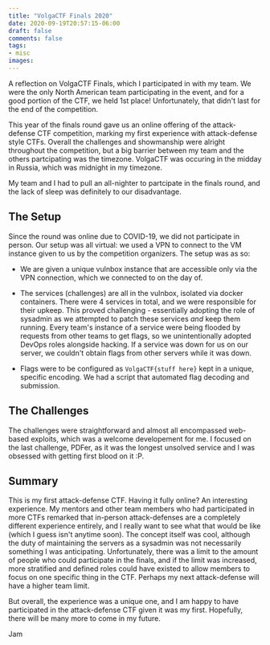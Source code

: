 ```yaml
---
title: "VolgaCTF Finals 2020"
date: 2020-09-19T20:57:15-06:00
draft: false
comments: false
tags: 
- misc
images:
---
```


A reflection on VolgaCTF Finals, which I participated in with my team. We were the only North American team participating in the event, and for a good portion of the CTF, we held 1st place! Unfortunately, that didn't last for the end of the competition. 
<!--more-->

This year of the finals round gave us an online offering of the attack-defense CTF competition, marking my first experience with attack-defense style CTFs. Overall the challenges and showmanship were alright throughout the competition, but a big barrier between my team and the others partcipating was the timezone. VolgaCTF was occuring in the midday in Russia, which was midnight in my timezone. 

My team and I had to pull an all-nighter to partcipate in the finals round, and the lack of sleep was definitely to our disadvantage. 

## The Setup
Since the round was online due to COVID-19, we did not participate in person. Our setup was all virtual: we used a VPN to connect to the VM instance given to us by the competition organizers. The setup was as so:

- We are given a unique vulnbox instance that are accessible only via the VPN connection, which we connected to on the day of. 

- The services (challenges) are all in the vulnbox, isolated via docker containers. There were 4 services in total, and we were responsible for their upkeep. This proved challenging - essentially adopting the role of sysadmin as we attempted to patch these services _and_ keep them running. Every team's instance of a service were being flooded by requests from other teams to get flags, so we unintentionally adopted DevOps roles alongside hacking. If a service was down for us on our server, we couldn't obtain flags from other servers while it was down. 

- Flags were to be configured as ``VolgaCTF{stuff here}`` kept in a unique, specific encoding. We had a script that automated flag decoding and submission. 


## The Challenges
The challenges were straightforward and almost all encompassed web-based exploits, which was a welcome developement for me. I focused on the last challenge, PDFer, as it was the longest unsolved service and I was obsessed with getting first blood on it :P. 

## Summary
This is my first attack-defense CTF. Having it fully online? An interesting experience. My mentors and other team members who had participated in more CTFs remarked that in-person attack-defenses are a completely different experience entirely, and I really want to see what that would be like (which I guess isn't anytime soon). The concept itself was cool, although the duty of maintaining the servers as a sysadmin was not necessarily something I was anticipating. Unfortunately, there was a limit to the amount of people who could participate in the finals, and if the limit was increased, more stratified and defined roles could have existed to allow members to focus on one specific thing in the CTF. Perhaps my next attack-defense will have a higher team limit. 

But overall, the experience was a unique one, and I am happy to have participated in the attack-defense CTF given it was my first. Hopefully, there will be many more to come in my future. 

Jam